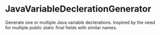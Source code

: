 JavaVariableDeclerationGenerator
================================

Generate one or multiple Java variable declerations. Inspired by the need for multiple public static final fields with similar names.
